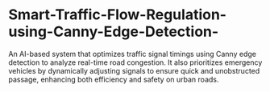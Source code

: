 # Smart-Traffic-Flow-Regulation-using-Canny-Edge-Detection-
An AI-based system that optimizes traffic signal timings using Canny edge detection to analyze real-time road congestion. It also prioritizes emergency vehicles by dynamically adjusting signals to ensure quick and unobstructed passage, enhancing both efficiency and safety on urban roads.

